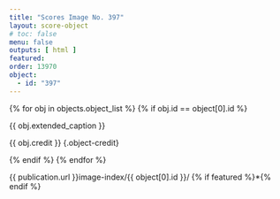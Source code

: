```yaml
---
title: "Scores Image No. 397"
layout: score-object
# toc: false
menu: false
outputs: [ html ]
featured: 
order: 13970
object:
  - id: "397"
---
```


{% for obj in objects.object_list %}
{% if obj.id == object[0].id %}

{{ obj.extended_caption }}

{{ obj.credit }} {.object-credit}

{% endif %}
{% endfor %}

<div class="object-credit object-url is-print-only">

{{ publication.url }}image-index/{{ object[0].id }}/ {% if featured %}*{% endif %}

</div>
